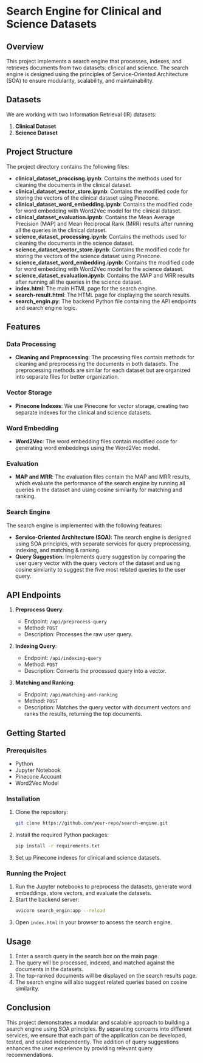 

# Search Engine for Clinical and Science Datasets

## Overview

This project implements a search engine that processes, indexes, and retrieves documents from two datasets: clinical and science. The search engine is designed using the principles of Service-Oriented Architecture (SOA) to ensure modularity, scalability, and maintainability.

## Datasets

We are working with two Information Retrieval (IR) datasets:
1. **Clinical Dataset**
2. **Science Dataset**

## Project Structure

The project directory contains the following files:

- **clinical_dataset_proccisng.ipynb**: Contains the methods used for cleaning the documents in the clinical dataset.
- **clinical_dataset_vector_store.ipynb**: Contains the modified code for storing the vectors of the clinical dataset using Pinecone.
- **clinical_dataset_word_embedding.ipynb**: Contains the modified code for word embedding with Word2Vec model for the clinical dataset.
- **clinical_dataset_evaluation.ipynb**: Contains the Mean Average Precision (MAP) and Mean Reciprocal Rank (MRR) results after running all the queries in the clinical dataset.
- **science_dataset_processing.ipynb**: Contains the methods used for cleaning the documents in the science dataset.
- **science_dataset_vector_store.ipynb**: Contains the modified code for storing the vectors of the science dataset using Pinecone.
- **science_dataset_word_embedding.ipynb**: Contains the modified code for word embedding with Word2Vec model for the science dataset.
- **science_dataset_evaluation.ipynb**: Contains the MAP and MRR results after running all the queries in the science dataset.
- **index.html**: The main HTML page for the search engine.
- **search-result.html**: The HTML page for displaying the search results.
- **search_engin.py**: The backend Python file containing the API endpoints and search engine logic.

## Features

### Data Processing

- **Cleaning and Preprocessing**: The processing files contain methods for cleaning and preprocessing the documents in both datasets. The preprocessing methods are similar for each dataset but are organized into separate files for better organization.

### Vector Storage

- **Pinecone Indexes**: We use Pinecone for vector storage, creating two separate indexes for the clinical and science datasets.

### Word Embedding

- **Word2Vec**: The word embedding files contain modified code for generating word embeddings using the Word2Vec model.

### Evaluation

- **MAP and MRR**: The evaluation files contain the MAP and MRR results, which evaluate the performance of the search engine by running all queries in the dataset and using cosine similarity for matching and ranking.

### Search Engine

The search engine is implemented with the following features:

- **Service-Oriented Architecture (SOA)**: The search engine is designed using SOA principles, with separate services for query preprocessing, indexing, and matching & ranking.
- **Query Suggestion**: Implements query suggestion by comparing the user query vector with the query vectors of the dataset and using cosine similarity to suggest the five most related queries to the user query.

## API Endpoints

1. **Preprocess Query**:
   - Endpoint: `/api/preprocess-query`
   - Method: `POST`
   - Description: Processes the raw user query.

2. **Indexing Query**:
   - Endpoint: `/api/indexing-query`
   - Method: `POST`
   - Description: Converts the processed query into a vector.

3. **Matching and Ranking**:
   - Endpoint: `/api/matching-and-ranking`
   - Method: `POST`
   - Description: Matches the query vector with document vectors and ranks the results, returning the top documents.

## Getting Started

### Prerequisites

- Python
- Jupyter Notebook
- Pinecone Account
- Word2Vec Model

### Installation

1. Clone the repository:
   ```bash
   git clone https://github.com/your-repo/search-engine.git
   ```
2. Install the required Python packages:
   ```bash
   pip install -r requirements.txt
   ```
3. Set up Pinecone indexes for clinical and science datasets.

### Running the Project

1. Run the Jupyter notebooks to preprocess the datasets, generate word embeddings, store vectors, and evaluate the datasets.
2. Start the backend server:
   ```bash
   uvicorn search_engin:app --reload
   ```
3. Open `index.html` in your browser to access the search engine.

## Usage

1. Enter a search query in the search box on the main page.
2. The query will be processed, indexed, and matched against the documents in the datasets.
3. The top-ranked documents will be displayed on the search results page.
4. The search engine will also suggest related queries based on cosine similarity.

## Conclusion

This project demonstrates a modular and scalable approach to building a search engine using SOA principles. By separating concerns into different services, we ensure that each part of the application can be developed, tested, and scaled independently. The addition of query suggestions enhances the user experience by providing relevant query recommendations.


